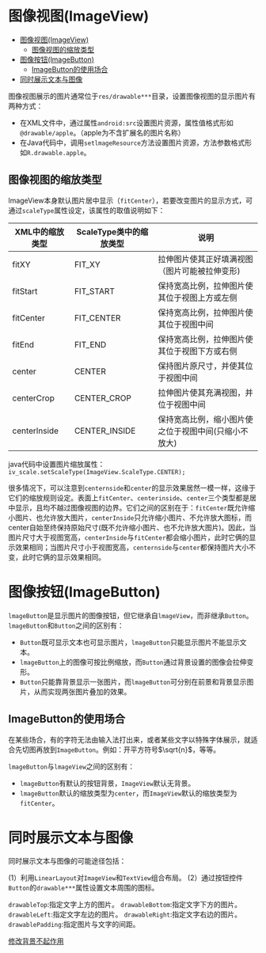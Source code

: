 # 图像视图(ImageView)

- [图像视图(ImageView)](#图像视图imageview)
  - [图像视图的缩放类型](#图像视图的缩放类型)
- [图像按钮(lmageButton)](#图像按钮lmagebutton)
  - [ImageButton的使用场合](#imagebutton的使用场合)
- [同时展示文本与图像](#同时展示文本与图像)

图像视图展示的图片通常位于`res/drawable***`目录，设置图像视图的显示图片有两种方式：

- 在XML文件中，通过属性`android:src`设置图片资源，属性值格式形如`@drawable/apple`。（apple为不含扩展名的图片名称）
- 在Java代码中，调用`setlmageResource`方法设置图片资源，方法参数格式形如`R.drawable.apple`。

## 图像视图的缩放类型

lmageView本身默认图片居中显示（`fitCenter`），若要改变图片的显示方式，可通过`scaleType`属性设定，该属性的取值说明如下：

| XML中的缩放类型 | ScaleType类中的缩放类型 | 说明                                                 |
| --------------- | ----------------------- | ---------------------------------------------------- |
| fitXY           | FIT_XY                  | 拉伸图片使其正好填满视图（图片可能被拉伸变形)        |
| fitStart        | FIT_START               | 保持宽高比例，拉伸图片使其位于视图上方或左侧         |
| fitCenter       | FIT_CENTER              | 保持宽高比例，拉伸图片使其位于视图中间               |
| fitEnd          | FIT_END                 | 保持宽高比例，拉伸图片使其位于视图下方或右侧         |
| center          | CENTER                  | 保持图片原尺寸，并使其位于视图中间                   |
| centerCrop      | CENTER_CROP             | 拉伸图片使其充满视图，并位于视图中间                 |
| centerlnside    | CENTER_INSIDE           | 保持宽高比例，缩小图片使之位于视图中间(只缩小不放大) |

java代码中设置图片缩放属性：
`iv_scale.setScaleType(ImageView.ScaleType.CENTER);`

很多情况下，可以注意到`centernside`和`center`的显示效果居然一模一样，这缘于它们的缩放规则设定。表面上`fitCenter`、`centerinside`、`center`三个类型都是居中显示，且均不越过图像视图的边界。它们之间的区别在于：`fitCenter`既允许缩小图片、也允许放大图片，`centerInside`只允许缩小图片、不允许放大图标，而center自始至终保持原始尺寸(既不允许缩小图片、也不允许放大图片)。因此，当图片尺寸大于视图宽高，`centerInside`与`fitCenter`都会缩小图片，此时它俩的显示效果相同；当图片尺寸小于视图宽高，`centernside`与`center`都保持图片大小不变，此时它俩的显示效果相同。

# 图像按钮(lmageButton)

`lmageButton`是显示图片的图像按钮，但它继承自`lmageView`，而非继承`Button`。
`lmageButton`和`Button`之间的区别有：
- `Button`既可显示文本也可显示图片，`lmageButton`只能显示图片不能显示文本。
- `lmageButton`上的图像可按比例缩放，而`Button`通过背景设置的图像会拉伸变形。
- `Button`只能靠背景显示一张图片，而`lmageButton`可分别在前景和背景显示图片，从而实现两张图片叠加的效果。

## ImageButton的使用场合
在某些场合，有的字符无法由输入法打出来，或者某些文字以特殊字体展示，就适合先切图再放到`ImageButton`。例如：开平方符号$\sqrt{n}$，等等。

`lmageButton`与`lmageView`之间的区别有：
- `lmageButton`有默认的按钮背景，`ImageView`默认无背景。
- `lmageButton`默认的缩放类型为`center`，而`ImageView`默认的缩放类型为`fitCenter`。

# 同时展示文本与图像

同时展示文本与图像的可能途径包括：

(1）利用`LinearLayout`对`ImageView`和`TextView`组合布局。
(2）通过按钮控件`Button`的`drawable***`属性设置文本周围的图标。

`drawableTop`:指定文字上方的图片。
`drawableBottom`:指定文字下方的图片。
`drawableLeft`:指定文字左边的图片。
`drawableRight`:指定文字右边的图片。
`drawablePadding`:指定图片与文字的间距。

[修改背景不起作用](https://www.bilibili.com/video/BV19U4y1R7zV?p=33&t=170.1)